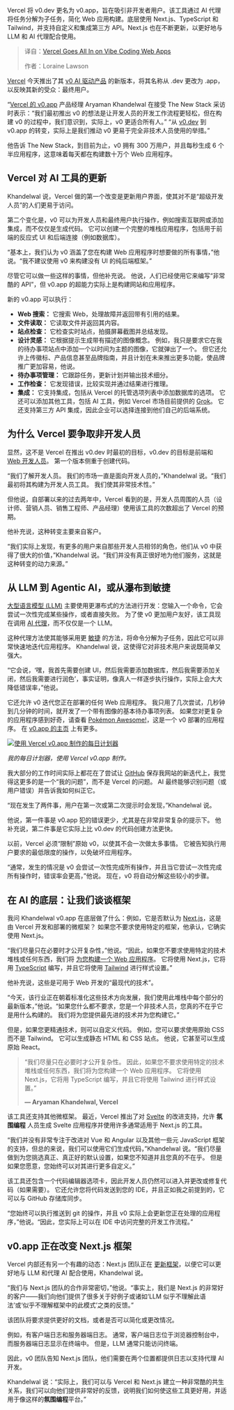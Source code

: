 
<!--
title: Vercel All in 氛围编程Web应用
cover: https://cdn.thenewstack.io/media/2025/08/a0bba8c6-pokemon_awesome_vercel.jpg
summary: Vercel 将 v0.dev 更名为 v0.app，旨在吸引非开发者用户。该工具通过 AI 代理将任务分解为子任务，简化 Web 应用构建。底层使用 Next.js、TypeScript 和 Tailwind，并支持自定义和集成第三方 API。Next.js 也在不断更新，以更好地与 LLM 和 AI 代理配合使用。
-->

Vercel 将 v0.dev 更名为 v0.app，旨在吸引非开发者用户。该工具通过 AI 代理将任务分解为子任务，简化 Web 应用构建。底层使用 Next.js、TypeScript 和 Tailwind，并支持自定义和集成第三方 API。Next.js 也在不断更新，以更好地与 LLM 和 AI 代理配合使用。

> 译自：[Vercel Goes All In on Vibe Coding Web Apps](https://thenewstack.io/vercel-goes-all-in-on-vibe-coding-web-apps/)
> 
> 作者：Loraine Lawson

[Vercel](https://thenewstack.io/creators-of-nuxt-js-and-nitro-join-vercel/) 今天推出了其 [v0 AI 驱动产品](https://vercel.com/blog/v0-app) 的新版本，将其名称从 .dev 更改为 .app，以反映其新的受众：最终用户。

“[Vercel 的 v0.app](https://v0.app/) 产品经理 Aryaman Khandelwal 在接受 The New Stack 采访时表示：“我们最初推出 v0 的想法是让开发人员的开发工作流程更轻松，但在构建 v0 的过程中，我们意识到，实际上，v0 更适合所有人。” “从 [v0.dev](https://thenewstack.io/frontend-ai-vercel-abstracts-model-chaos-in-one-interface/) 到 v0.app 的转变，实际上是我们推动 v0 更易于完全非技术人员使用的举措。”

他告诉 The New Stack，到目前为止，v0 拥有 300 万用户，并且每秒生成 6 个半应用程序，这意味着每天都在构建数十万个 Web 应用程序。

## Vercel 对 AI 工具的更新

Khandelwal 说，Vercel 做的第一个改变是更新用户界面，使其对不是“超级开发人员”的人们更易于访问。

第二个变化是，v0 可以为开发人员和最终用户执行操作，例如搜索互联网或添加集成，而不仅仅是生成代码。 它可以创建一个完整的堆栈应用程序，包括用于前端的反应式 UI 和后端连接（例如数据库）。

“基本上，我们认为 v0 涵盖了您在构建 Web 应用程序时想要做的所有事情，”他说。“我不建议使用 v0 来构建没有 UI 的纯后端框架。”

尽管它可以做一些这样的事情，但他补充说。 他说，人们已经使用它来编写“非常酷的 API”，但 v0.app 的超能力实际上是构建网站和应用程序。

新的 v0.app 可以执行：

* **Web 搜索：** 它搜索 Web，处理故障并返回带有引用的结果。
* **文件读取：** 它读取文件并返回其内容。
* **站点检查：** 它检查实时站点，拍摄屏幕截图并总结发现。
* **设计灵感：** 它根据提示生成带有描述的图像概念。 例如，我只是要求它在我的待办事项站点中添加一个以时间为主题的图像，它就弹出了一个。 但它还允许上传徽标、产品信息甚至品牌指南，并且计划在未来推出更多功能，使品牌推广更加容易，他说。
* **待办事项管理：** 它跟踪任务，更新计划并输出技术细分。
* **工作检查：** 它发现错误，比较实现并通过结果进行推理。
* **集成：** 它支持集成，包括从 Vercel 的托管选项列表中添加数据库的选项。 它还可以添加其他工具，包括 AI 工具，例如 Vercel 市场目前提供的 [Grok](https://grok.com/)。 它还支持第三方 API 集成，因此企业可以选择连接到他们自己的后端系统。

## 为什么 Vercel 要争取非开发人员

显然，这不是 Vercel 在推出 v0.dev 时最初的目标，v0.dev 的目标是前端和 [Web 开发人员](https://roadmap.sh/roadmaps?g=Web+Development)。 第一个版本侧重于创建代码。

“我们了解开发人员。 我们的市场一直是面向开发人员的，”Khandelwal 说。“我们最初将其构建为开发人员工具。 我们使其非常技术性。”

但他说，自部署以来的过去两年中，Vercel 看到的是，开发人员周围的人员（设计师、营销人员、销售工程师、产品经理）使用该工具的次数超出了 Vercel 的预期。

他补充说，这种转变主要来自客户。

“我们实际上发现，有更多的用户来自那些开发人员相邻的角色，他们从 v0 中获得了很大的价值，”Khandelwal 说。“我们并没有真正很好地为他们服务，这就是这种转变的动力来源。”

## 从 LLM 到 Agentic AI，或从瀑布到敏捷

[大型语言模型 (LLM)](https://thenewstack.io/introduction-to-llms/) 主要使用更瀑布式的方法进行开发：您输入一个命令，它会尝试一次性完成某些操作，或者直接失败。 为了使 v0 更加用户友好，该工具现在调用 [AI 代理](https://thenewstack.io/ai-agents-a-comprehensive-introduction-for-developers/)，而不仅仅是一个 LLM。

这种代理方法使其能够采用更 [敏捷](https://thenewstack.io/ai-in-agile-managing-the-unpredictable-in-iterative-development/) 的方法，将命令分解为子任务，因此它可以非常快速地迭代应用程序。 Khandelwal 说，这使得它对非技术用户来说既简单又强大。

“它会说，‘嘿，我首先需要创建 UI，然后我需要添加数据库，然后我需要添加关闭，然后我需要进行润色’，事实证明，像真人一样逐步执行操作，实际上会大大降低错误率，”他说。

它还允许 v0 迭代您正在部署的任何 Web 应用程序。 我只用了几次尝试，几秒钟到几分钟的时间，就开发了一个带有图像的基本待办事项列表。 如果您对更复杂的应用程序感到好奇，请查看 [Pokémon Awesome!](https://pokemon-awesome.vercel.app/)，这是一个 v0 部署的应用程序。 在 [v0.app 的主页](https://v0.app/) 上有更多。

[![使用 Vercel v0.app 制作的每日计划器](https://cdn.thenewstack.io/media/2025/08/bebe9721-easy_vercel_app.jpg)](https://cdn.thenewstack.io/media/2025/08/bebe9721-easy_vercel_app.jpg)

*我的每日计划器，使用 Vercel v0.app 制作。*

我大部分的工作时间实际上都花在了尝试让 [GitHub](https://thenewstack.io/github-launches-its-coding-agent/) 保存我网站的新迭代上，我觉得这更多的是一个“我的问题”，而不是 Vercel 的问题。 AI 最终能够识别问题（或用户错误）并告诉我如何纠正它。

“现在发生了两件事，用户在第一次或第二次提示时会发现，”Khandelwal 说。

他说，第一件事是 v0.app 犯的错误更少，尤其是在非常非常复杂的提示下。 他补充说，第二件事是它实际上比 v0.dev 的代码创建方法更快。

以前，Vercel 必须“限制”原始 v0，以使其不会一次做太多事情。 它被告知执行用户要求的最低限度的操作，以免破坏应用程序。

“通常，发生的情况是 v0 会尝试一次性完成所有操作，并且当它尝试一次性完成所有操作时，错误率会更高，”他说。 现在，v0 将自动分解这些较小的步骤。

## 在 AI 的底层：让我们谈谈框架

我问 Khandelwal v0.app 在底层做了什么：例如，它是否默认为 [Next.js](https://thenewstack.io/next-js-deployment-spec-simplifies-frontend-hosting/)，这是由 Vercel 开发和部署的微框架？ 如果您不要求使用特定的框架，他承认，它确实使用 Next.js。

“我们尽量只在必要时才公开复杂性，”他说。“因此，如果您不要求使用特定的技术堆栈或任何东西，我们将 [为您构建一个 Web 应用程序](https://thenewstack.io/web-devs-meet-the-ai-apps-youll-build-next/)。 它将使用 Next.js，它将用 [TypeScript](https://thenewstack.io/typescript-5-9-brings-less-friction-more-features/) 编写，并且它将使用 [Tailwind](https://thenewstack.io/astro-5-2-brings-tailwind-4-support-and-new-features/) 进行样式设置。”

他补充说，这些是可用于 Web 开发的“最现代的技术”。

“今天，该行业正在朝着标准化这些技术方向发展，我们使用此堆栈中每个部分的最新版本，”他说。“如果您什么都不要求，您是一个非技术人员，您真的不在乎它是用什么构建的。 我们将为您提供最先进的技术并为您构建它。”

但是，如果您更精通技术，则可以自定义代码。 例如，您可以要求使用原始 CSS 而不是 Tailwind。 它可以生成静态 HTML 和 CSS 站点。 他说，它甚至可以生成原始 React。

> “我们尽量只在必要时才公开复杂性。 因此，如果您不要求使用特定的技术堆栈或任何东西，我们将为您构建一个 Web 应用程序。 它将使用 Next.js，它将用 TypeScript 编写，并且它将使用 Tailwind 进行样式设置。”
>
> **— Aryaman Khandelwal, Vercel**

该工具还支持其他微框架。 最近，Vercel 推出了对 [Svelte](https://thenewstack.io/svelte-adds-asynchronous-sync-inside-components/) 的改进支持，允许 **氛围编程** 人员生成 Svelte 应用程序并使用许多通常适用于 Next.js 的工具。

“我们并没有非常专注于改进对 Vue 和 Angular 以及其他一些元 JavaScript 框架的支持，但总的来说，我们可以使用它们生成代码，”Khandelwal 说。“我们尽量做到为您挑选真正、真正好的默认设置，如果您不知道并且您真的不在乎。 但是如果您愿意，您始终可以对其进行更多自定义。”

该工具还包含一个代码编辑器选项卡，因此开发人员仍然可以进入并更改或修复代码（如果需要）。 它还允许您将代码发送到您的 IDE，并且正如我之前提到的，它可以与 GitHub 存储库同步。

“您始终可以执行推送到 git 的操作，并且 v0 实际上会更新您正在处理的应用程序，”他说。“因此，您实际上可以在 IDE 中访问完整的开发工作流程。”

## v0.app 正在改变 Next.js 框架

Vercel 内部还有另一个有趣的动态：Next.js 团队正在 [更新框架](https://thenewstack.io/what-developers-told-us-about-vercels-next-js-update/)，以便它可以更好地与 LLM 和代理 AI 配合使用，Khandelwal 说。

“我们与 Next.js 团队的合作非常密切，”他说。“事实上，我们是 Next.js 的非常好的客户——我们向他们提供了很多关于好例子或诸如‘LLM 似乎不理解此语法’或‘似乎不理解框架中的此模式’之类的反馈。”

该团队将要求提供更好的文档，或者是否可以简化或更改情况。

例如，有客户端日志和服务器端日志。 通常，客户端日志位于浏览器控制台中，而服务器端日志显示在终端中。 但是，LLM 通常只能访问终端。

因此，v0 团队告知 Next.js 团队，他们需要在两个位置都提供日志以支持代理 AI 开发。

Khandelwal 说：“实际上，我们可以与 Vercel 和 Next.js 建立一种非常酷的共生关系，我们可以向他们提供非常好的反馈，说明我们如何使这些工具更好用，并适用于像这样的**氛围编程**平台。”